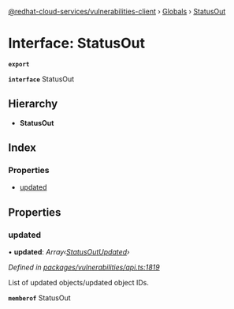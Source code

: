 [@redhat-cloud-services/vulnerabilities-client](../README.md) › [Globals](../globals.md) › [StatusOut](statusout.md)

# Interface: StatusOut

**`export`** 

**`interface`** StatusOut

## Hierarchy

* **StatusOut**

## Index

### Properties

* [updated](statusout.md#updated)

## Properties

###  updated

• **updated**: *Array‹[StatusOutUpdated](statusoutupdated.md)›*

*Defined in [packages/vulnerabilities/api.ts:1819](https://github.com/RedHatInsights/javascript-clients/blob/master/packages/vulnerabilities/api.ts#L1819)*

List of updated objects/updated object IDs.

**`memberof`** StatusOut

